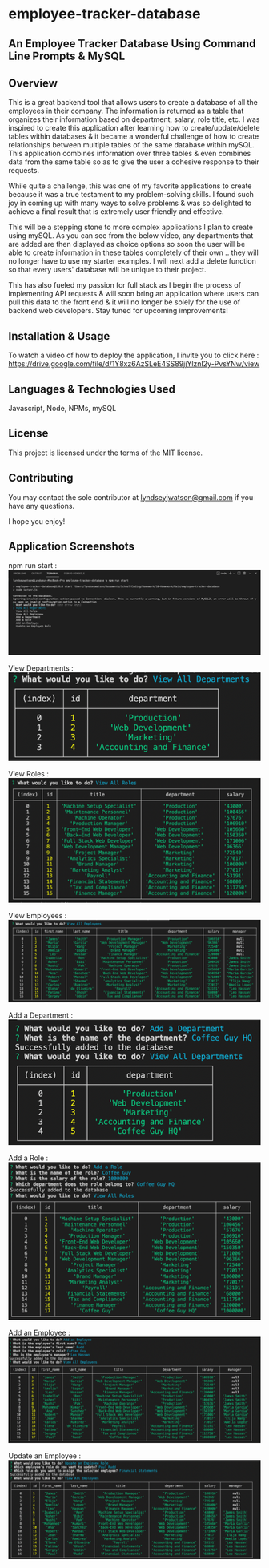 # employee-tracker-database

## An Employee Tracker Database Using Command Line Prompts & MySQL

## Overview

This is a great backend tool that allows users to create a database of all the employees in their company. The information is returned as a table that organizes their information based on department, salary, role title, etc. I was inspired to create this application after learning how to create/update/delete tables within databases & it became a wonderful challenge of how to create relationships between multiple tables of the same database within mySQL. This application combines information over three tables & even combines data from the same table so as to give the user a cohesive response to their requests.

While quite a challenge, this was one of my favorite applications to create because it was a true testament to my problem-solving skills. I found such joy in coming up with many ways to solve problems & was so delighted to achieve a final result that is extremely user friendly and effective. 

This will be a stepping stone to more complex applications I plan to create using mySQL. As you can see from the below video, any departments that are added are then displayed as choice options so soon the user will be able to create information in these tables completely of their own .. they will no longer have to use my starter examples. I will next add a delete function so that every users' database will be unique to their project.

This has also fueled my passion for full stack as I begin the process of implementing API requests & will soon bring an application where users can pull this data to the front end & it will no longer be solely for the use of backend web developers. Stay tuned for upcoming improvements!

## Installation & Usage 

To watch a video of how to deploy the application, I invite you to click here : https://drive.google.com/file/d/1Y8xz6AzSLeE4SS89jjYlznI2y-PvsYNw/view

## Languages & Technologies Used

Javascript, Node, NPMs, mySQL

## License

This project is licensed under the terms of the MIT license. 

## Contributing

You may contact the sole contributor at lyndseyjwatson@gmail.com if you have any questions.

I hope you enjoy!

## Application Screenshots

npm run start : 
![Run Application](./assets/images/run-start.png)

View Departments :
![Add a Department](./assets/images/view-departments.png)

View Roles :
![Add a Department](./assets/images/view-roles.png)

View Employees :
![Add a Department](./assets/images/view-employees.png)

Add a Department :
![Add a Department](./assets/images/add-department.png)

Add a Role : 
![Add a Role](./assets/images/add-role.png)

Add an Employee : 
![Add an Employee](./assets/images/add-employee.png)

Update an Employee : 
![Update an Employee](./assets/images/update-employee.png)
